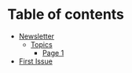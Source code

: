 # Table of contents

* [Newsletter](README.md)
  * [Topics](newsletter/topics/README.md)
    * [Page 1](newsletter/topics/page-1.md)
* [First Issue](first-issue.md)
